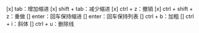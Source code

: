[x] tab：增加缩进
[x] shift + tab：减少缩进
[x] ctrl + z：撤销
[x] ctrl + shift + z：重做
[] enter：回车保持缩进
[] enter：回车保持列表
[] ctrl + b：加粗
[] ctrl + i：斜体
[] ctrl + u：删除线
